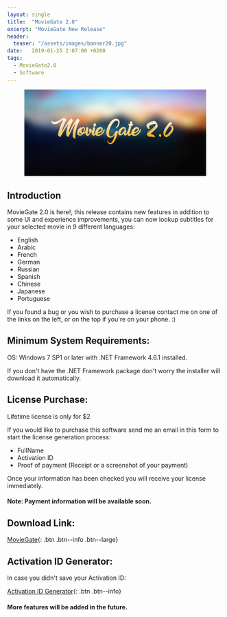 ```yaml
---
layout: single
title:  "MovieGate 2.0"
excerpt: "MovieGate New Release"
header:
  teaser: "/assets/images/banner20.jpg"
date:   2019-01-25 2:07:00 +0200
tags:
  - MovieGate2.0 
  - Software
---
```

 
<figure>
	<a href=""><img src="/assets/images/banner20.jpg"></a>
</figure>

## Introduction


MovieGate 2.0 is here!, this release contains new features in addition to some UI and experience improvements,
you can now lookup subtitles for your selected movie in 9 different languages:

- English 
- Arabic
- French
- German
- Russian
- Spanish
- Chinese
- Japanese
- Portuguese

If you found a bug or you wish to purchase a license contact me on one of the links on the left, or on the top if you're on your phone. :)

## Minimum System Requirements:

OS: Windows 7 SP1 or later with .NET Framework 4.6.1 installed.

If you don't have the .NET Framework package don't worry the installer will download it automatically.

## License Purchase:

Lifetime license is only for $2

If you would like to purchase this software send me an email in this form to start the license generation process:

- FullName
- Activation ID
- Proof of payment (Receipt or a screenshot of your payment)

Once your information has been checked you will receive your license immediately.

#### Note: Payment information will be available soon.

## Download Link:


[MovieGate](https://github.com/hmz777/MovieGate/releases/download/2.1/MovieGateSetup.exe){: .btn .btn--info .btn--large}


## Activation ID Generator:

In case you didn't save your Activation ID:


[Activation ID Generator](https://github.com/hmz777/MovieGate/releases/download/1.0/Activation.ID.Generator.exe){: .btn .btn--info}


#### More features will be added in the future.






